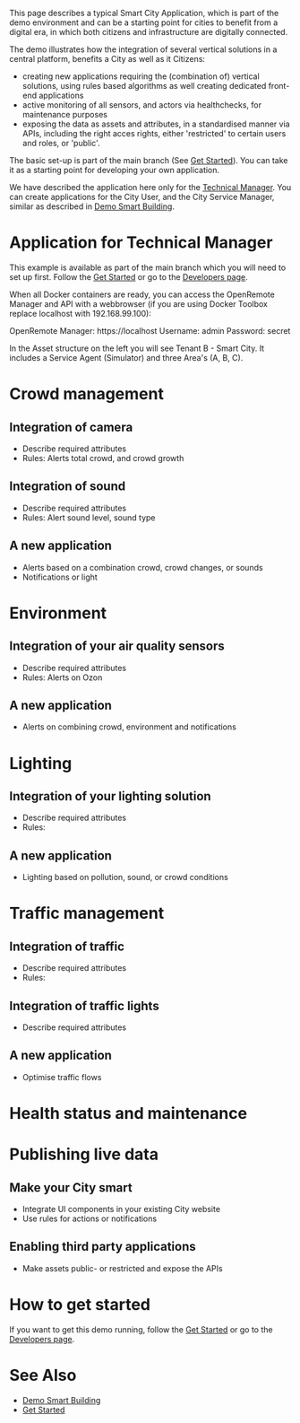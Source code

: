 This page describes a typical Smart City Application, which is part of the demo environment and can be a starting point for cities to benefit from a digital era, in which both citizens and infrastructure are digitally connected. 

The demo illustrates how the integration of several vertical solutions in a central platform, benefits a City as well as it Citizens:
* creating new applications requiring the (combination of) vertical solutions, using rules based algorithms as well creating dedicated front-end applications
* active monitoring of all sensors, and actors via healthchecks, for maintenance purposes
* exposing the data as assets and attributes, in a standardised manner via APIs, including the right acces rights, either 'restricted' to certain users and roles, or 'public'.

The basic set-up is part of the main branch (See [Get Started](https://openremote.io/get-started-manager/)). You can take it as a starting point for developing your own application. 

We have described the application here only for the [Technical Manager](#application-for-technical-manager). You can create applications for the City User, and the City Service Manager, similar as described in [Demo Smart Building](Demo-Smart-Building).

# Application for Technical Manager

This example is available as part of the main branch which you will need to set up first. Follow the [Get Started](https://openremote.io/get-started-manager/) or go to the [Developers page](https://openremote.io/developers/). 

When all Docker containers are ready, you can access the OpenRemote Manager and API with a webbrowser (if you are using Docker Toolbox replace localhost with 192.168.99.100):

OpenRemote Manager: https://localhost
Username: admin
Password: secret

In the Asset structure on the left you will see Tenant B - Smart City. It includes a Service Agent (Simulator) and three Area's (A, B, C).

# Crowd management

## Integration of camera

* Describe required attributes
* Rules: Alerts total crowd, and crowd growth

## Integration of sound

* Describe required attributes
* Rules: Alert sound level, sound type

## A new application

* Alerts based on a combination crowd, crowd changes, or sounds
* Notifications or light

# Environment

## Integration of your air quality sensors

* Describe required attributes
* Rules: Alerts on Ozon

## A new application

* Alerts on combining crowd, environment and notifications

# Lighting

## Integration of your lighting solution

* Describe required attributes
* Rules:

## A new application

* Lighting based on pollution, sound, or crowd conditions

# Traffic management

## Integration of traffic

* Describe required attributes
* Rules:

## Integration of traffic lights

* Describe required attributes

## A new application

* Optimise traffic flows

# Health status and maintenance

# Publishing live data

## Make your City smart

* Integrate UI components in your existing City website
* Use rules for actions or notifications

## Enabling third party applications 

* Make assets public- or restricted and expose the APIs

# How to get started

If you want to get this demo running, follow the [Get Started](https://openremote.io/get-started-manager/) or go to the [Developers page](https://openremote.io/developers/).

# See Also
- [Demo Smart Building](Demo-Smart-Building)
- [Get Started](https://openremote.io/get-started-manager/)